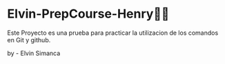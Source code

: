 # Elvin-PrepCourse-Henry🚀🎫

Este Proyecto es una prueba para practicar la utilizacion de los comandos en Git y github.

by - Elvin Simanca
